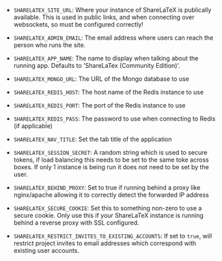 * `SHARELATEX_SITE_URL`: Where your instance of ShareLaTeX is publically available.
This is used in public links, and when connecting over websockets, so must be
configured correctly!
* `SHARELATEX_ADMIN_EMAIL`: The email address where users can reach the person who runs the site.
* `SHARELATEX_APP_NAME`: The name to display when talking about the running app. Defaults to 'ShareLaTex (Community Edition)'.
* `SHARELATEX_MONGO_URL`: The URL of the Mongo database to use
* `SHARELATEX_REDIS_HOST`: The host name of the Redis instance to use
* `SHARELATEX_REDIS_PORT`: The port of the Redis instance to use
* `SHARELATEX_REDIS_PASS`: The password to use when connecting to Redis (if applicable)




* `SHARELATEX_NAV_TITLE`: Set the tab title of the application
* `SHARELATEX_SESSION_SECRET`: A random string which is used to secure tokens, if load balancing this needs to be set to the same toke across boxes. If only 1 instance is being run it does not need to be set by the user.
* `SHARELATEX_BEHIND_PROXY`: Set to true if running behind a proxy like nginx/apache allowing it to correctly detect the forwarded IP address
* `SHARELATEX_SECURE_COOKIE`: Set this to something non-zero to use a secure cookie.
  Only use this if your ShareLaTeX instance is running behind a reverse proxy with SSL configured.
* `SHARELATEX_RESTRICT_INVITES_TO_EXISTING_ACCOUNTS`: If set to `true`, will restrict project invites to email addresses which correspond with existing user accounts.